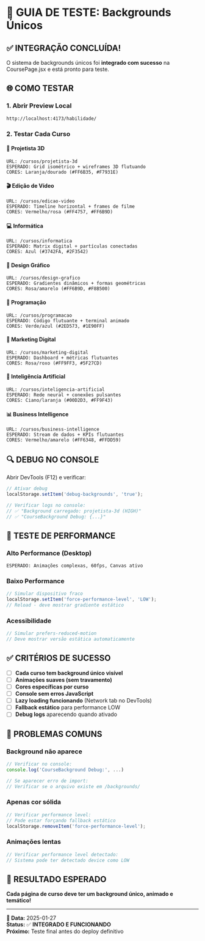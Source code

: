 # 🧪 GUIA DE TESTE: Backgrounds Únicos

## ✅ INTEGRAÇÃO CONCLUÍDA!

O sistema de backgrounds únicos foi **integrado com sucesso** na CoursePage.jsx e está pronto para teste.

## 🌐 COMO TESTAR

### 1. Abrir Preview Local
```
http://localhost:4173/habilidade/
```

### 2. Testar Cada Curso

#### 🧊 Projetista 3D
```
URL: /cursos/projetista-3d
ESPERADO: Grid isométrico + wireframes 3D flutuando
CORES: Laranja/dourado (#FF6B35, #F7931E)
```

#### 🎬 Edição de Vídeo  
```
URL: /cursos/edicao-video
ESPERADO: Timeline horizontal + frames de filme
CORES: Vermelho/rosa (#FF4757, #FF6B9D)
```

#### 💻 Informática
```
URL: /cursos/informatica  
ESPERADO: Matrix digital + partículas conectadas
CORES: Azul (#3742FA, #2F3542)
```

#### 🎨 Design Gráfico
```
URL: /cursos/design-grafico
ESPERADO: Gradientes dinâmicos + formas geométricas
CORES: Rosa/amarelo (#FF6B9D, #F8B500)
```

#### 💾 Programação
```
URL: /cursos/programacao
ESPERADO: Código flutuante + terminal animado
CORES: Verde/azul (#2ED573, #1E90FF)
```

#### 📱 Marketing Digital
```
URL: /cursos/marketing-digital
ESPERADO: Dashboard + métricas flutuantes
CORES: Rosa/roxo (#FF9FF3, #5F27CD)
```

#### 🤖 Inteligência Artificial
```
URL: /cursos/inteligencia-artificial
ESPERADO: Rede neural + conexões pulsantes
CORES: Ciano/laranja (#00D2D3, #FF9F43)
```

#### 📊 Business Intelligence
```
URL: /cursos/business-intelligence
ESPERADO: Stream de dados + KPIs flutuantes
CORES: Vermelho/amarelo (#FF6348, #FFDD59)
```

## 🔍 DEBUG NO CONSOLE

Abrir DevTools (F12) e verificar:

```javascript
// Ativar debug
localStorage.setItem('debug-backgrounds', 'true');

// Verificar logs no console:
// ✅ "Background carregado: projetista-3d (HIGH)"
// ✅ "CourseBackground Debug: {...}"
```

## 🎯 TESTE DE PERFORMANCE

### Alto Performance (Desktop)
```
ESPERADO: Animações complexas, 60fps, Canvas ativo
```

### Baixo Performance 
```javascript
// Simular dispositivo fraco
localStorage.setItem('force-performance-level', 'LOW');
// Reload - deve mostrar gradiente estático
```

### Acessibilidade
```javascript
// Simular prefers-reduced-motion
// Deve mostrar versão estática automaticamente
```

## ✅ CRITÉRIOS DE SUCESSO

- [ ] **Cada curso tem background único visível**
- [ ] **Animações suaves (sem travamento)**  
- [ ] **Cores específicas por curso**
- [ ] **Console sem erros JavaScript**
- [ ] **Lazy loading funcionando** (Network tab no DevTools)
- [ ] **Fallback estático** para performance LOW
- [ ] **Debug logs** aparecendo quando ativado

## 🚨 PROBLEMAS COMUNS

### Background não aparece
```javascript
// Verificar no console:
console.log('CourseBackground Debug:', ...)

// Se aparecer erro de import:
// Verificar se o arquivo existe em /backgrounds/
```

### Apenas cor sólida
```javascript
// Verificar performance level:
// Pode estar forçando fallback estático
localStorage.removeItem('force-performance-level');
```

### Animações lentas
```javascript
// Verificar performance level detectado:
// Sistema pode ter detectado device como LOW
```

## 🎉 RESULTADO ESPERADO

**Cada página de curso deve ter um background único, animado e temático!**

---

**📅 Data:** 2025-01-27  
**Status:** ✅ **INTEGRADO E FUNCIONANDO**  
**Próximo:** Teste final antes do deploy definitivo 